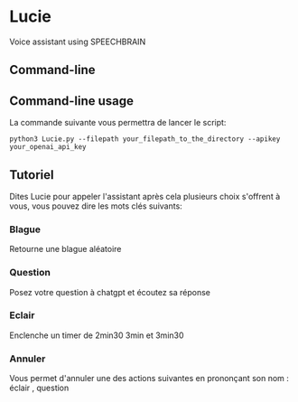 # Lucie
Voice assistant using SPEECHBRAIN

## Command-line
## Command-line usage

La commande suivante vous permettra de lancer le script:

    python3 Lucie.py --filepath your_filepath_to_the_directory --apikey your_openai_api_key

## Tutoriel
Dites Lucie pour appeler l'assistant après cela plusieurs choix s'offrent à vous, vous pouvez dire les mots clés suivants:

### Blague
 Retourne une blague aléatoire

### Question
 Posez votre question à chatgpt et écoutez sa réponse

### Eclair
Enclenche un timer de 2min30 3min et 3min30

### Annuler
 Vous permet d'annuler une des actions suivantes en prononçant son nom : éclair , question
